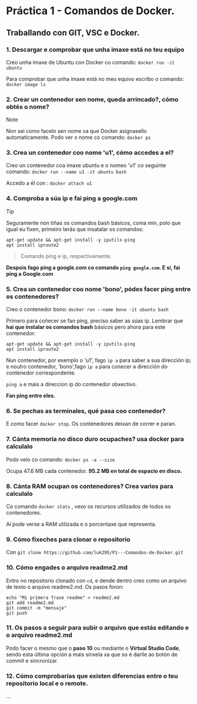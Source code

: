 # Práctica 1 - Comandos de Docker.
## Traballando con GIT, VSC e Docker.
### 1. Descargar e comprobar que unha imaxe está no teu equipo

Creo unha imaxe de Ubuntu con Docker co comando: `docker run -it ubuntu`

Para comprobar que unha imaxe está no meu equivo escribo o comando: `docker image ls`
### 2. Crear un contenedor sen nome, queda arrincado?, cómo obtés o nome?
>[!NOTE]
>Non sei como facelo sen nome xa que Docker asignasello automaticamente.
>Podo ver o nome co comando: `docker ps`
### 3. Crea un contenedor coo nome 'u1', cómo accedes a el?
Creo un contenedor coa imaxe ubuntu e o nomeo 'u1' co seguinte comando: `docker run --name u1 -it ubuntu bash` 

Accedo a él con : `docker attach u1`
### 4. Comproba a súa ip e fai ping a google.com
>[!TIP]
> Seguramente non tiñas os comandos bash básicos, coma min, polo que igual eu fixen, primeiro terás que insatalar os comandos: 
```
apt-get update && apt-get install -y iputils-ping 
apt install iproute2
```
>Comando ping e ip, respectivamente.

**Despois fago ping a google.com co comando `ping google.com`. E sí, fai ping a Google.com**

### 5. Crea un contenedor coo nome 'bono', pódes facer ping entre os contenedores?
Creo o contenedor bono: `docker run --name bono -it ubuntu bash`

Primero para coñecer se fan ping, preciso saber as súas ip.
Lembrar que **hai que instalar os comandos bash** básicos pero ahora para este contenedor:
```
apt-get update && apt-get install -y iputils-ping 
apt install iproute2
```

Nun contenedor, por exemplo o 'u1', fago `ip a` para saber a sua dirección ip; e noutro contenedor, 'bono',fago `ip a` para conecer a dirección do contenedor correspondente.

`ping a` e mais a direccion ip do contenedor obxectivo.

**Fan ping entre eles.**
### 6. Se pechas as terminales, qué pasa coo contenedor?
E como facer `docker stop`. Os contenedores deixan de correr e paran.
### 7. Cánta memoria no disco duro ocupaches? usa docker para calculalo
Podo velo co comando: `docker ps -a --size` 

Ocupa 47.6 MB cada contenedor. **95.2 MB en total de espacio en disco.**
### 8. Cánta RAM ocupan os contenedores? Crea varios para calculalo
Co comando `docker stats` , vexo os recursos utilizados de todos os contenedores.

Aí pode verse a RAM utilizada e o porcentaxe que representa.
### 9. Cómo fixeches para clonar o repositorio
Con `git clone https://github.com/luk295/P1---Comandos-de-Docker.git`
### 10. Cómo engades o arquivo readme2.md
Entro no repositorio clonado con `cd`, e dende dentro creo como un arquivo de texto o arquivo readme2.md. Os pasos foron: 
```
echo "Mi primera frase readme" > readme2.md
git add readme2.md
git commit -m "mensaje"
git push
```
### 11. Os pasos a seguir para subir o arquivo que estás editando e o arquivo readme2.md
Podo facer o mesmo que o **paso 10** ou mediante o **Virtual Studio Code**, sendo esta última opción a mais sinxela xa que so é darlle ao botón de commit e sincronizar.
### 12. Cómo comprobarías que existen diferencias entre o teu repositorio local e o remote.
...


